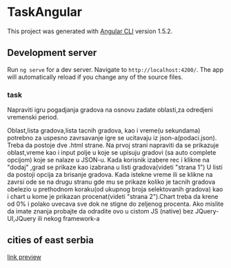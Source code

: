 # TaskAngular

This project was generated with [Angular CLI](https://github.com/angular/angular-cli) version 1.5.2.

## Development server

Run `ng serve` for a dev server. Navigate to `http://localhost:4200/`. The app will automatically reload if you change any of the source files.

### task

Napraviti igru pogadjanja gradova na osnovu zadate oblasti,za odredjeni vremenski period.

Oblast,lista gradova,lista tacnih gradova, kao i vreme(u sekundama) potrebno za uspesno zavrsavanje igre se ucitavaju iz json-a(podaci.json).
Treba da postoje dve .html strane.
Na prvoj strani napraviti da se prikazuje oblast,vreme kao i input polje u koje se upisuju gradovi (sa auto complete opcijom) koje se nalaze u JSON-u.
Kada korisnik izabere rec i klikne na "dodaj" ,grad se prikaze kao izabrana u listi gradova(videti "strana 1")
U listi da postoji opcija za brisanje gradova.
Kada istekne vreme ili se klikne na zavrsi ode se na drugu stranu gde mu se prikaze koliko je tacnih gradova obelezio u prethodnom koraku(od ukupnog broja selektovanih gradova)
kao i chart u kome je prikazan procenat(videti "strana 2").Chart treba da krene od 0% i polako uvecava sve dok ne stigne do zeljenog procenta.
Ako mislite da imate znanja probajte da odradite ovo u cistom JS (native) bez JQuery-UI,JQuery ili nekog framework-a

## cities of east serbia

[link preview](https://careless-birds.surge.sh)
